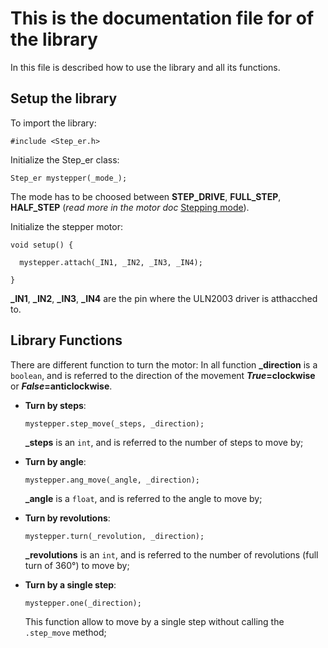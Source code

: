 # This is the documentation file for of the library

In this file is described how to use the library and all its functions.


## Setup the library

To import the library:
```Ino
#include <Step_er.h>
```
Initialize the Step_er class:
```Ino
Step_er mystepper(_mode_);
```
The mode has to be choosed between **STEP_DRIVE**, **FULL_STEP**, **HALF_STEP** (_read more in the motor doc_ [Stepping mode](https://github.com/DavideRuzza/Stepper_28BY48_ULN2003/blob/master/docs/AboutMotor.md#stepping-mode)).

Initialize the stepper motor:
```Ino
void setup() {
  
  mystepper.attach(_IN1, _IN2, _IN3, _IN4);

}
```
**\_IN1**, **\_IN2**, **\_IN3**, **\_IN4** are the pin where the ULN2003 driver is atthacched to.

## Library Functions

There are different function to turn the motor:
In all function **\_direction** is a `boolean`, and is referred to the direction of the movement **_True_=clockwise** or **_False_=anticlockwise**.

- **Turn by steps**:
  ```Ino
  mystepper.step_move(_steps, _direction);
  ```
  **\_steps** is an `int`, and is referred to the number of steps to move by; 

- **Turn by angle**:
  ```Ino
  mystepper.ang_move(_angle, _direction);
  ```
  **\_angle** is a `float`, and is referred to the angle to move by; 

- **Turn by revolutions**:
  ```Ino
  mystepper.turn(_revolution, _direction);
  ```
  **\_revolutions** is an `int`, and is referred to the number of revolutions (full turn of 360°) to move by; 

- **Turn by a single step**:
  ```Ino
  mystepper.one(_direction);
  ```
  This function allow to move by a single step without calling the `.step_move` method;



